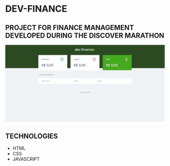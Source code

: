 # DEV-FINANCE

## PROJECT FOR FINANCE MANAGEMENT DEVELOPED DURING THE DISCOVER MARATHON

<img src="dev-finance.gif">

## TECHNOLOGIES

- HTML
- CSS
- JAVASCRIPT